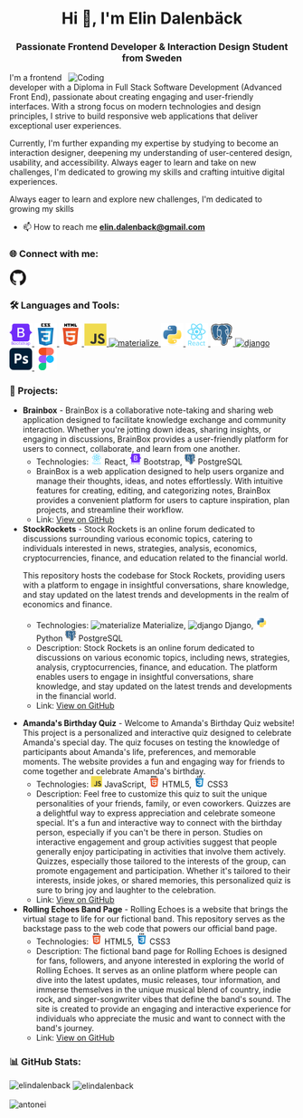<h1 align="center">Hi 👋, I'm Elin Dalenbäck</h1>
<h3 align="center">Passionate Frontend Developer & Interaction Design Student from Sweden</h3>

<img align="right" alt="Coding" width="400" src="https://media.giphy.com/media/2IudUHdI075HL02Pkk/giphy.gif?quality=lossless">

<p>
I'm a frontend developer with a Diploma in Full Stack Software Development (Advanced Front End), passionate about creating engaging and user-friendly interfaces. With a strong focus on modern technologies and design principles, I strive to build responsive web applications that deliver exceptional user experiences.

Currently, I'm further expanding my expertise by studying to become an interaction designer, deepening my understanding of user-centered design, usability, and accessibility. Always eager to learn and take on new challenges, I'm dedicated to growing my skills and crafting intuitive digital experiences.
</p>

<p>
Always eager to learn and explore new challenges, I'm dedicated to growing my skills 
</p>

- 📫 How to reach me **elin.dalenback@gmail.com**

<h3 align="left">🌐 Connect with me:</h3>
<p align="left">
  <a href="https://github.com/elindalenback" target="_blank">
    <img align="center" src="https://raw.githubusercontent.com/devicons/devicon/master/icons/github/github-original.svg" alt="GitHub" height="30" width="30" />
  </a>
</p>

<h3 align="left">🛠 Languages and Tools:</h3>
<p align="left">
  <a href="https://getbootstrap.com" target="_blank" rel="noreferrer"> 
    <img src="https://raw.githubusercontent.com/devicons/devicon/master/icons/bootstrap/bootstrap-plain-wordmark.svg" alt="bootstrap" width="40" height="40"/>
  </a> 
  <a href="https://www.w3schools.com/css/" target="_blank" rel="noreferrer"> 
    <img src="https://raw.githubusercontent.com/devicons/devicon/master/icons/css3/css3-original-wordmark.svg" alt="css3" width="40" height="40"/>
  </a> 
  <a href="https://www.w3.org/html/" target="_blank" rel="noreferrer">
    <img src="https://raw.githubusercontent.com/devicons/devicon/master/icons/html5/html5-original-wordmark.svg" alt="html5" width="40" height="40"/>
  </a> 
  <a href="https://developer.mozilla.org/en-US/docs/Web/JavaScript" target="_blank" rel="noreferrer">
    <img src="https://raw.githubusercontent.com/devicons/devicon/master/icons/javascript/javascript-original.svg" alt="javascript" width="40" height="40"/>
  </a> 
  <a href="https://materializecss.com/" target="_blank" rel="noreferrer">
    <img src="https://raw.githubusercontent.com/prplx/svg-logos/5585531d45d294869c4eaab4d7cf2e9c167710a9/svg/materialize.svg" alt="materialize" width="40" height="40"/>
  </a> 
  <a href="https://www.python.org" target="_blank" rel="noreferrer">
    <img src="https://raw.githubusercontent.com/devicons/devicon/master/icons/python/python-original.svg" alt="python" width="40" height="40"/>
  </a> 
  <a href="https://reactjs.org/" target="_blank" rel="noreferrer">
    <img src="https://raw.githubusercontent.com/devicons/devicon/master/icons/react/react-original-wordmark.svg" alt="react" width="40" height="40"/>
  </a>
  <a href="(https://www.postgresql.org/)" target="_blank" rel="noreferrer">
    <img src="https://raw.githubusercontent.com/devicons/devicon/master/icons/postgresql/postgresql-original.svg" alt="PostgreSQL" width="40" height="40"/>
  </a> 
  <a href="https://www.djangoproject.com/" target="_blank" rel="noreferrer"> <img src="https://cdn.worldvectorlogo.com/logos/django.svg" alt="django" width="40" height="40"/> </a>
  <a href="https://www.adobe.com/products/photoshop.html" target="_blank" rel="noreferrer"> 
    <img src="https://raw.githubusercontent.com/devicons/devicon/master/icons/photoshop/photoshop-plain.svg" alt="photoshop" width="40" height="40"/>
  </a>
  <a href="https://www.figma.com/" target="_blank" rel="noreferrer"> 
    <img src="https://raw.githubusercontent.com/devicons/devicon/master/icons/figma/figma-original.svg" alt="figma" width="40" height="40"/>
  </a>
</p>

<h3 align="left">💼 Projects:</h3>
<ul>
    <li>
    <b>Brainbox</b> - BrainBox is a collaborative note-taking and sharing web application designed to facilitate knowledge exchange and community interaction. Whether you're jotting down ideas, sharing insights, or engaging in discussions, BrainBox provides a user-friendly platform for users to connect, collaborate, and learn from one another.
    <ul>
      <li>Technologies: <img src="https://raw.githubusercontent.com/devicons/devicon/master/icons/react/react-original-wordmark.svg" alt="React" width="20" height="20"/> React, <img src="https://raw.githubusercontent.com/devicons/devicon/master/icons/bootstrap/bootstrap-plain-wordmark.svg" alt="Bootstrap" width="20" height="20"/> Bootstrap, <img src="https://raw.githubusercontent.com/devicons/devicon/master/icons/postgresql/postgresql-original.svg" alt="PostgreSQL" width="20" height="20"/> PostgreSQL</li>
      <li>BrainBox is a web application designed to help users organize and manage their thoughts, ideas, and notes effortlessly. With intuitive features for creating, editing, and categorizing notes, BrainBox provides a convenient platform for users to capture inspiration, plan projects, and streamline their workflow.</li>
      <li>Link: <a href="https://github.com/elindalenback/brainbox" target="_blank">View on GitHub</a></li>
    </ul>
  </li>
  <li>
    <b>StockRockets</b> - Stock Rockets is an online forum dedicated to discussions surrounding various economic topics, catering to individuals interested in news, strategies, analysis, economics, cryptocurrencies, finance, and education related to the financial world.

This repository hosts the codebase for Stock Rockets, providing users with a platform to engage in insightful conversations, share knowledge, and stay updated on the latest trends and developments in the realm of economics and finance.
    <ul>
      <li>Technologies: <img src="https://raw.githubusercontent.com/prplx/svg-logos/5585531d45d294869c4eaab4d7cf2e9c167710a9/svg/materialize.svg" alt="materialize" width="20" height="20"/> Materialize, <img src="https://cdn.worldvectorlogo.com/logos/django.svg" alt="django" width="20" height="20"/> Django, <img src="https://raw.githubusercontent.com/devicons/devicon/master/icons/python/python-original.svg" alt="Python" width="20" height="20"/> Python <img src="https://raw.githubusercontent.com/devicons/devicon/master/icons/postgresql/postgresql-original.svg" alt="PostgreSQL" width="20" height="20"/> PostgreSQL</li>
      <li>Description: Stock Rockets is an online forum dedicated to discussions on various economic topics, including news, strategies, analysis, cryptocurrencies, finance, and education. The platform enables users to engage in insightful conversations, share knowledge, and stay updated on the latest trends and developments in the financial world.</li>
      <li>Link: <a href="https://github.com/elindalenback/stock-rockets" target="_blank">View on GitHub</a></li>
    </ul>
  </li>
  <li>
    <b>Amanda's Birthday Quiz</b> - Welcome to Amanda's Birthday Quiz website! This project is a personalized and interactive quiz designed to celebrate Amanda's special day. The quiz focuses on testing the knowledge of participants about Amanda's life, preferences, and memorable moments. The website provides a fun and engaging way for friends to come together and celebrate Amanda's birthday.
    <ul>
      <li>Technologies: <img src="https://raw.githubusercontent.com/devicons/devicon/master/icons/javascript/javascript-original.svg" alt="JavaScript" width="20" height="20"/> JavaScript, <img src="https://raw.githubusercontent.com/devicons/devicon/master/icons/html5/html5-original-wordmark.svg" alt="HTML5" width="20" height="20"/> HTML5, <img src="https://raw.githubusercontent.com/devicons/devicon/master/icons/css3/css3-original-wordmark.svg" alt="CSS3" width="20" height="20"/> CSS3</li>
      <li>Description: Feel free to customize this quiz to suit the unique personalities of your friends, family, or even coworkers. Quizzes are a delightful way to express appreciation and celebrate someone special. It's a fun and interactive way to connect with the birthday person, especially if you can't be there in person. Studies on interactive engagement and group activities suggest that people generally enjoy participating in activities that involve them actively. Quizzes, especially those tailored to the interests of the group, can promote engagement and participation. Whether it's tailored to their interests, inside jokes, or shared memories, this personalized quiz is sure to bring joy and laughter to the celebration.</li>
      <li>Link: <a href="https://github.com/elindalenback/birthday-quiz" target="_blank">View on GitHub</a></li>
    </ul>
  </li>
  <li>
    <b>Rolling Echoes Band Page</b> - Rolling Echoes is a website that brings the virtual stage to life for our fictional band. This repository serves as the backstage pass to the web code that powers our official band page.
    <ul>
      <li>Technologies: <img src="https://raw.githubusercontent.com/devicons/devicon/master/icons/html5/html5-original-wordmark.svg" alt="HTML5" width="20" height="20"/> HTML5, <img src="https://raw.githubusercontent.com/devicons/devicon/master/icons/css3/css3-original-wordmark.svg" alt="CSS3" width="20" height="20"/> CSS3</li>
      <li>Description: The fictional band page for Rolling Echoes is designed for fans, followers, and anyone interested in exploring the world of Rolling Echoes. It serves as an online platform where people can dive into the latest updates, music releases, tour information, and immerse themselves in the unique musical blend of country, indie rock, and singer-songwriter vibes that define the band's sound. The site is created to provide an engaging and interactive experience for individuals who appreciate the music and want to connect with the band's journey.</li>
      <li>Link: <a href="https://github.com/elindalenback/rolling-echoes-band-page" target="_blank">View on GitHub</a></li>
    </ul>
  </li>
</ul>

<h3 align="left">📊 GitHub Stats:</h3>
<p><img align="left" src="https://github-readme-stats.vercel.app/api/top-langs?username=elindalenback&show_icons=true&locale=en&layout=compact" alt="elindalenback" /></p>

<p>&nbsp;<img align="center" src="https://github-readme-stats.vercel.app/api?username=elindalenback&show_icons=true&locale=en" alt="elindalenback" /></p>

<p><img align="center" src="https://github-readme-streak-stats.herokuapp.com/?user=elindalenback&" alt="antonei" /></p>
